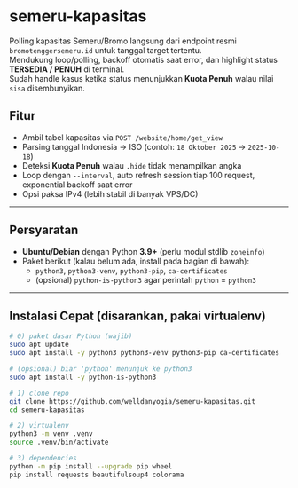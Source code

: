 # semeru-kapasitas

Polling kapasitas Semeru/Bromo langsung dari endpoint resmi `bromotenggersemeru.id` untuk tanggal target tertentu.  
Mendukung loop/polling, backoff otomatis saat error, dan highlight status **TERSEDIA / PENUH** di terminal.  
Sudah handle kasus ketika status menunjukkan **Kuota Penuh** walau nilai `sisa` disembunyikan.

## Fitur
- Ambil tabel kapasitas via `POST /website/home/get_view`
- Parsing tanggal Indonesia → ISO (contoh: `18 Oktober 2025` → `2025-10-18`)
- Deteksi **Kuota Penuh** walau `.hide` tidak menampilkan angka
- Loop dengan `--interval`, auto refresh session tiap 100 request, exponential backoff saat error
- Opsi paksa IPv4 (lebih stabil di banyak VPS/DC)

---

## Persyaratan
- **Ubuntu/Debian** dengan Python **3.9+** (perlu modul stdlib `zoneinfo`)
- Paket berikut (kalau belum ada, install pada bagian di bawah):
  - `python3`, `python3-venv`, `python3-pip`, `ca-certificates`
  - (opsional) `python-is-python3` agar perintah `python` = `python3`

---

## Instalasi Cepat (disarankan, pakai virtualenv)

```bash
# 0) paket dasar Python (wajib)
sudo apt update
sudo apt install -y python3 python3-venv python3-pip ca-certificates

# (opsional) biar 'python' menunjuk ke python3
sudo apt install -y python-is-python3

# 1) clone repo
git clone https://github.com/welldanyogia/semeru-kapasitas.git
cd semeru-kapasitas

# 2) virtualenv
python3 -m venv .venv
source .venv/bin/activate

# 3) dependencies
python -m pip install --upgrade pip wheel
pip install requests beautifulsoup4 colorama
